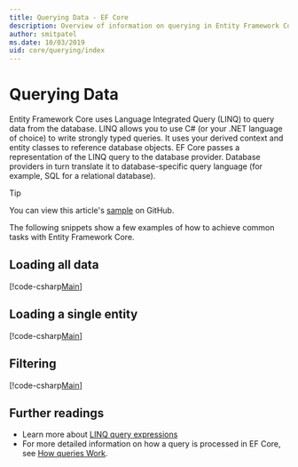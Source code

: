 ```yaml
---
title: Querying Data - EF Core
description: Overview of information on querying in Entity Framework Core
author: smitpatel
ms.date: 10/03/2019
uid: core/querying/index
---
```

# Querying Data

Entity Framework Core uses Language Integrated Query (LINQ) to query data from the database. LINQ allows you to use C# (or your .NET language of choice) to write strongly typed queries. It uses your derived context and entity classes to reference database objects. EF Core passes a representation of the LINQ query to the database provider. Database providers in turn translate it to database-specific query language (for example, SQL for a relational database).

> [!TIP]
> You can view this article's [sample](https://github.com/dotnet/EntityFramework.Docs/tree/master/samples/core/Querying) on GitHub.

The following snippets show a few examples of how to achieve common tasks with Entity Framework Core.

## Loading all data

[!code-csharp[Main](../../../samples/core/Querying/Basics/Sample.cs#LoadingAllData)]

## Loading a single entity

[!code-csharp[Main](../../../samples/core/Querying/Basics/Sample.cs#LoadingSingleEntity)]

## Filtering

[!code-csharp[Main](../../../samples/core/Querying/Basics/Sample.cs#Filtering)]

## Further readings

- Learn more about [LINQ query expressions](/dotnet/csharp/programming-guide/concepts/linq/basic-linq-query-operations)
- For more detailed information on how a query is processed in EF Core, see [How queries Work](xref:core/querying/how-query-works).
